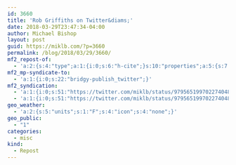 ```yaml
---
id: 3660
title: 'Rob Griffiths on Twitter&diams;'
date: 2018-03-29T23:47:34-04:00
author: Michael Bishop
layout: post
guid: https://miklb.com/?p=3660
permalink: /blog/2018/03/29/3660/
mf2_repost-of:
  - 'a:2:{s:4:"type";a:1:{i:0;s:6:"h-cite";}s:10:"properties";a:5:{s:7:"summary";a:1:{i:0;s:282:"“This little macOS 10.13.4 tidbit hasn&#039;t gotten any attention at all, yet it&#039;s been a requested feature for 15 years!&#010;&#010;Maybe next we&#039;ll be able to sort the App Store app&#039;s Purchased tab by alpha…who am I kidding, that&#039;s real rocket science.”";}s:4:"name";a:1:{i:0;s:24:"Rob Griffiths on Twitter";}s:3:"url";a:1:{i:0;s:52:"https://twitter.com/rgriff/status/979562608540901378";}s:11:"publication";a:1:{i:0;s:7:"Twitter";}s:8:"featured";a:1:{i:0;s:53:"https://pbs.twimg.com/media/DZga_m2UMAYmTRS.jpg:large";}}}'
mf2_mp-syndicate-to:
  - 'a:1:{i:0;s:22:"bridgy-publish_twitter";}'
mf2_syndication:
  - 'a:1:{i:0;s:51:"https://twitter.com/miklb/status/979565199702274048";}'
  - 'a:1:{i:0;s:51:"https://twitter.com/miklb/status/979565199702274048";}'
geo_weather:
  - 'a:2:{s:5:"units";s:1:"F";s:4:"icon";s:4:"none";}'
geo_public:
  - "1"
categories:
  - misc
kind:
  - Repost
---
```

